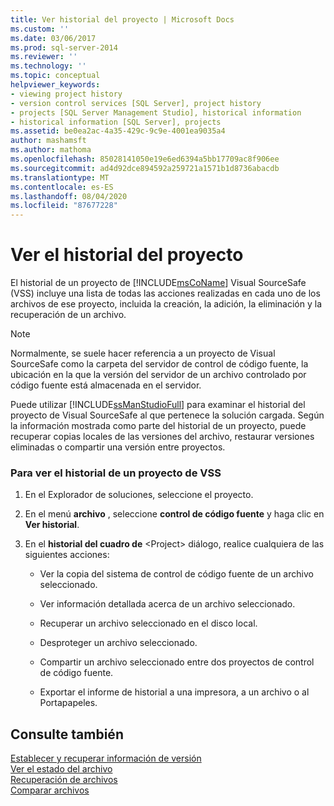 ```yaml
---
title: Ver historial del proyecto | Microsoft Docs
ms.custom: ''
ms.date: 03/06/2017
ms.prod: sql-server-2014
ms.reviewer: ''
ms.technology: ''
ms.topic: conceptual
helpviewer_keywords:
- viewing project history
- version control services [SQL Server], project history
- projects [SQL Server Management Studio], historical information
- historical information [SQL Server], projects
ms.assetid: be0ea2ac-4a35-429c-9c9e-4001ea9035a4
author: mashamsft
ms.author: mathoma
ms.openlocfilehash: 85028141050e19e6ed6394a5bb17709ac8f906ee
ms.sourcegitcommit: ad4d92dce894592a259721a1571b1d8736abacdb
ms.translationtype: MT
ms.contentlocale: es-ES
ms.lasthandoff: 08/04/2020
ms.locfileid: "87677228"
---
```

# <a name="view-project-history"></a>Ver el historial del proyecto
  El historial de un proyecto de [!INCLUDE[msCoName](../includes/msconame-md.md)] Visual SourceSafe (VSS) incluye una lista de todas las acciones realizadas en cada uno de los archivos de ese proyecto, incluida la creación, la adición, la eliminación y la recuperación de un archivo.  
  
> [!NOTE]  
>  Normalmente, se suele hacer referencia a un proyecto de Visual SourceSafe como la carpeta del servidor de control de código fuente, la ubicación en la que la versión del servidor de un archivo controlado por código fuente está almacenada en el servidor.  
  
 Puede utilizar [!INCLUDE[ssManStudioFull](../includes/ssmanstudiofull-md.md)] para examinar el historial del proyecto de Visual SourceSafe al que pertenece la solución cargada. Según la información mostrada como parte del historial de un proyecto, puede recuperar copias locales de las versiones del archivo, restaurar versiones eliminadas o compartir una versión entre proyectos.  
  
### <a name="to-view-the-history-of-a-vss-project"></a>Para ver el historial de un proyecto de VSS  
  
1.  En el Explorador de soluciones, seleccione el proyecto.  
  
2.  En el menú **archivo** , seleccione **control de código fuente** y haga clic en **Ver historial**.  
  
3.  En el **historial del cuadro de** \<Project> diálogo, realice cualquiera de las siguientes acciones:  
  
    -   Ver la copia del sistema de control de código fuente de un archivo seleccionado.  
  
    -   Ver información detallada acerca de un archivo seleccionado.  
  
    -   Recuperar un archivo seleccionado en el disco local.  
  
    -   Desproteger un archivo seleccionado.  
  
    -   Compartir un archivo seleccionado entre dos proyectos de control de código fuente.  
  
    -   Exportar el informe de historial a una impresora, a un archivo o al Portapapeles.  
  
## <a name="see-also"></a>Consulte también  
 [Establecer y recuperar información de versión](../../2014/database-engine/set-and-retrieve-version-information.md)   
 [Ver el estado del archivo](../../2014/database-engine/view-file-status.md)   
 [Recuperación de archivos](../../2014/database-engine/retrieve-files.md)   
 [Comparar archivos](../../2014/database-engine/compare-files.md)  
  
  

